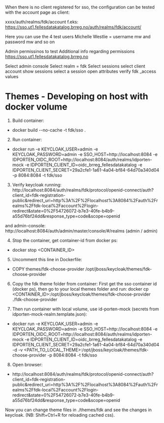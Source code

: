 When there is no client registered for sso, the configuration can be tested with the account page as client:

xxxx/auth/realms/fdk/account
f.eks: 
https://sso.ut1.fellesdatakatalog.brreg.no/auth/realms/fdk/account/

Here you can use the 4 test users
Michelle Westlie  = username mw  and password mw  and so on

Admin permissinos to test Additional info regarding permissions
https://sso.ut1.fellesdatakatalog.brreg.no

Select admin console 
Select realm = fdk
Select sessions
select client account
show sessions
select a session
open attributes
verify fdk _access values

# Themes - Developing on host with docker volume
1) Build container:
- docker build --no-cache -t fdk/sso .

2) Run container:
- docker run -e KEYCLOAK_USER=admin -e KEYCLOAK_PASSWORD=admin -e SSO_HOST=http://localhost:8084 -e IDPORTEN_OIDC_ROOT=http://localhost:8084/auth/realms/idporten-mock -e IDPORTEN_CLIENT_ID=oidc_brreg_fellesdatakatalog -e IDPORTEN_CLIENT_SECRET=29a2cfe1-1a61-4a04-bf84-64d70a340d04 -p 8084:8084 -t fdk/sso

3) Verify keycloak running:
http://localhost:8084/auth/realms/fdk/protocol/openid-connect/auth?client_id=fdk-registration-public&redirect_uri=http%3A%2F%2Flocalhost%3A8084%2Fauth%2Frealms%2Ffdk-local%2Faccount%2Flogin-redirect&state=0%2F54726072-b7e3-40fe-b4b9-a55d76bf24dd&response_type=code&scope=openid

and admin-console:
http://localhost:8084/auth/admin/master/console/#/realms (admin / admin)

4) Stop the container, get container-id from docker ps:
- docker stop <CONTAINER_ID>

5) Uncomment this line in Dockerfile:
- COPY themes/fdk-choose-provider /opt/jboss/keycloak/themes/fdk-choose-provider

6) Copy the fdk theme folder from container:
First get the sso container id (docker ps), then go to your local themes folder and run:
docker cp <CONTAINER_ID>:/opt/jboss/keycloak/themes/fdk-choose-provider ./fdk-choose-provider 

7) Then run container with local volume, use id-porten-mock (secrets from idporten-mock-realm.template.json):
- docker run -e KEYCLOAK_USER=admin -e KEYCLOAK_PASSWORD=admin -e SSO_HOST=http://localhost:8084 -e IDPORTEN_OIDC_ROOT=http://localhost:8084/auth/realms/idporten-mock -e IDPORTEN_CLIENT_ID=oidc_brreg_fellesdatakatalog -e IDPORTEN_CLIENT_SECRET=29a2cfe1-1a61-4a04-bf84-64d70a340d04 -d -v <PATH_TO_LOCAL_THEME>:/opt/jboss/keycloak/themes/fdk-choose-provider -p 8084:8084 -t fdk/sso

8) Open browser:
- http://localhost:8084/auth/realms/fdk/protocol/openid-connect/auth?client_id=fdk-registration-public&redirect_uri=http%3A%2F%2Flocalhost%3A8084%2Fauth%2Frealms%2Ffdk-local%2Faccount%2Flogin-redirect&state=0%2F54726072-b7e3-40fe-b4b9-a55d76bf24dd&response_type=code&scope=openid

Now you can change theme files in ./themes/fdk and see the changes in keycloak. (NB: Shift+Ctrl+R for reloading cached css).